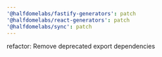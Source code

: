 ```yaml
---
'@halfdomelabs/fastify-generators': patch
'@halfdomelabs/react-generators': patch
'@halfdomelabs/sync': patch
---
```


refactor: Remove deprecated export dependencies
